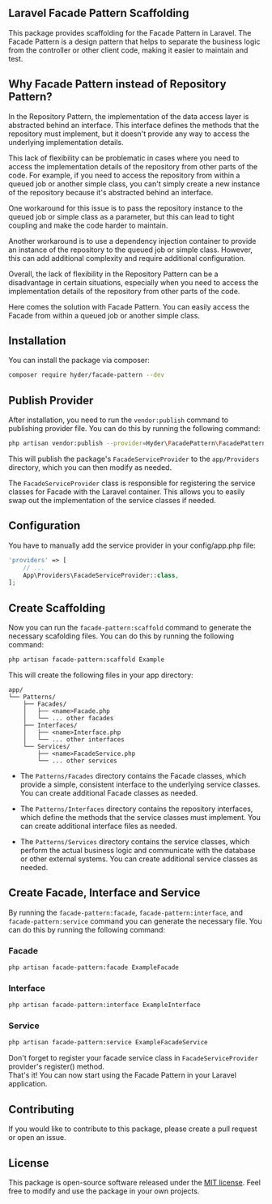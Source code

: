 ## Laravel Facade Pattern Scaffolding

This package provides scaffolding for the Facade Pattern in Laravel. The Facade Pattern is a design pattern that helps to separate the business logic from the controller or other client code, making it easier to maintain and test.

## Why Facade Pattern instead of Repository Pattern?

In the Repository Pattern, the implementation of the data access layer is abstracted behind an interface. This interface defines the methods that the repository must implement, but it doesn't provide any way to access the underlying implementation details.   

This lack of flexibility can be problematic in cases where you need to access the implementation details of the repository from other parts of the code. For example, if you need to access the repository from within a queued job or another simple class, you can't simply create a new instance of the repository because it's abstracted behind an interface.   

One workaround for this issue is to pass the repository instance to the queued job or simple class as a parameter, but this can lead to tight coupling and make the code harder to maintain.   

Another workaround is to use a dependency injection container to provide an instance of the repository to the queued job or simple class. However, this can add additional complexity and require additional configuration.   

Overall, the lack of flexibility in the Repository Pattern can be a disadvantage in certain situations, especially when you need to access the implementation details of the repository from other parts of the code.   

Here comes the solution with Facade Pattern. You can easily access the Facade from within a queued job or another simple class.

## Installation

You can install the package via composer:

```bash
composer require hyder/facade-pattern --dev
```

## Publish Provider

After installation, you need to run the `vendor:publish` command to publishing provider file. You can do this by running the following command:

```bash
php artisan vendor:publish --provider=Hyder\FacadePattern\FacadePatternServiceProvider --tag=provider

```
This will publish the package's `FacadeServiceProvider`  to the `app/Providers` directory, which you can then modify as needed.   
   
The `FacadeServiceProvider` class is responsible for registering the service classes for Facade with the Laravel container. This allows you to easily swap out the implementation of the service classes if needed.

## Configuration

You have to manually add the service provider in your config/app.php file:

```php
'providers' => [
    // ...
    App\Providers\FacadeServiceProvider::class,
];
```
## Create Scaffolding

Now you can run the `facade-pattern:scaffold` command to generate the necessary scafolding files. You can do this by running the following command:
```bash
php artisan facade-pattern:scaffold Example

```
This will create the following files in your app directory:

```text
app/
└── Patterns/
    ├── Facades/
    │   ├── <name>Facade.php
    │   └── ... other facades
    ├── Interfaces/
    │   ├── <name>Interface.php
    │   └── ... other interfaces
    └── Services/
        ├── <name>FacadeService.php
        └── ... other services

```

- The `Patterns/Facades` directory contains the Facade classes, which provide a simple, consistent interface to the underlying service classes. You can create additional Facade classes as needed.   

- The `Patterns/Interfaces` directory contains the repository interfaces, which define the methods that the service classes must implement. You can create additional interface files as needed.   

- The `Patterns/Services` directory contains the service classes, which perform the actual business logic and communicate with the database or other external systems. You can create additional service classes as needed.   

## Create Facade, Interface and Service 

By running the `facade-pattern:facade`, `facade-pattern:interface`, and `facade-pattern:service` command you can generate the necessary file. You can do this by running the following command:   

### Facade 
```bash
php artisan facade-pattern:facade ExampleFacade

```
### Interface 
```bash
php artisan facade-pattern:interface ExampleInterface

```
### Service 
```bash
php artisan facade-pattern:service ExampleFacadeService

```
Don't forget to register your facade service class in `FacadeServiceProvider` provider's register() method.   
That's it! You can now start using the Facade Pattern in your Laravel application.   

## Contributing
If you would like to contribute to this package, please create a pull request or open an issue.

## License
This package is open-source software released under the [MIT license](https://opensource.org/licenses/MIT). Feel free to modify and use the package in your own projects.
